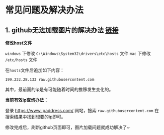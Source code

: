 # 常见问题及解决办法

## 1. github无法加载图片的解决办法 [链接](https://blog.csdn.net/u011583927/article/details/104384169)

**修改host文件**

`windows` 下修改 `C:\Windows\System32\drivers\etc\hosts` 文件
`mac` 下修改 `/etc/hosts` 文件

在`hosts`文件后追加如下内容：

```
199.232.28.133 raw.githubusercontent.com
```

其中，最前面的ip是有可能随着时间的推移发生变化的。

**当前有效ip查询办法：**

登录 https://www.ipaddress.com/ 网站，搜索 `raw.githubusercontent.com`
在搜索结果中找到想要的ip即可。

修改完成后，刷新github页面即可，图片加载问题就成功解决了~